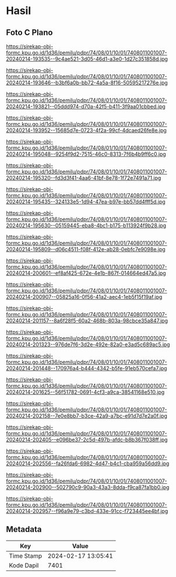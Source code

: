 # Hasil

## Foto C Plano

https://sirekap-obj-formc.kpu.go.id/1d36/pemilu/pdpr/74/08/01/10/01/7408011001007-20240214-193535--9c4ae521-3d05-46d1-a3e0-1d27c351858d.jpg

https://sirekap-obj-formc.kpu.go.id/1d36/pemilu/pdpr/74/08/01/10/01/7408011001007-20240214-193646--b3bf6a0b-bb72-4a5a-8f16-50595217276e.jpg

https://sirekap-obj-formc.kpu.go.id/1d36/pemilu/pdpr/74/08/01/10/01/7408011001007-20240214-193821--05ddd974-d70a-42f5-b411-3f9aa01cbbed.jpg

https://sirekap-obj-formc.kpu.go.id/1d36/pemilu/pdpr/74/08/01/10/01/7408011001007-20240214-193952--15685d7e-0723-4f2a-99cf-4dcaed26fe8e.jpg

https://sirekap-obj-formc.kpu.go.id/1d36/pemilu/pdpr/74/08/01/10/01/7408011001007-20240214-195048--9254f9d2-7515-46c0-8313-7f6b4b9ff6c0.jpg

https://sirekap-obj-formc.kpu.go.id/1d36/pemilu/pdpr/74/08/01/10/01/7408011001007-20240214-195320--fd3d3f41-4aa6-41bf-8e78-1f72e7491a71.jpg

https://sirekap-obj-formc.kpu.go.id/1d36/pemilu/pdpr/74/08/01/10/01/7408011001007-20240214-195435--324133e5-1d94-47ea-b97e-bb57dd4fff5d.jpg

https://sirekap-obj-formc.kpu.go.id/1d36/pemilu/pdpr/74/08/01/10/01/7408011001007-20240214-195630--05159445-eba8-4bc1-b175-b113924f9b28.jpg

https://sirekap-obj-formc.kpu.go.id/1d36/pemilu/pdpr/74/08/01/10/01/7408011001007-20240214-195809--d06c4511-f08f-412e-ab28-0ebfc7e9098e.jpg

https://sirekap-obj-formc.kpu.go.id/1d36/pemilu/pdpr/74/08/01/10/01/7408011001007-20240214-200601--ef8af425-672e-4e1b-867f-014664ed47a5.jpg

https://sirekap-obj-formc.kpu.go.id/1d36/pemilu/pdpr/74/08/01/10/01/7408011001007-20240214-200907--05825a16-0f56-41a2-aec4-1eb5f15f19af.jpg

https://sirekap-obj-formc.kpu.go.id/1d36/pemilu/pdpr/74/08/01/10/01/7408011001007-20240214-201157--8a6f28f5-60a2-468b-803a-98cbce35a847.jpg

https://sirekap-obj-formc.kpu.go.id/1d36/pemilu/pdpr/74/08/01/10/01/7408011001007-20240214-201323--976de7f6-3d2e-492e-82a0-e3ad5c689ac5.jpg

https://sirekap-obj-formc.kpu.go.id/1d36/pemilu/pdpr/74/08/01/10/01/7408011001007-20240214-201448--170976a4-b444-4342-b5fe-91eb570cefa7.jpg

https://sirekap-obj-formc.kpu.go.id/1d36/pemilu/pdpr/74/08/01/10/01/7408011001007-20240214-201625--56f51782-0691-4cf3-a9ca-38541168e510.jpg

https://sirekap-obj-formc.kpu.go.id/1d36/pemilu/pdpr/74/08/01/10/01/7408011001007-20240214-202158--7e0e8bb7-b3ce-42a9-a7bc-e91d7d7e2a0f.jpg

https://sirekap-obj-formc.kpu.go.id/1d36/pemilu/pdpr/74/08/01/10/01/7408011001007-20240214-202405--e096be37-2c5d-497b-afdc-b8b367f038ff.jpg

https://sirekap-obj-formc.kpu.go.id/1d36/pemilu/pdpr/74/08/01/10/01/7408011001007-20240214-202556--fa26fda6-6982-4d47-b4c1-cba959a56dd9.jpg

https://sirekap-obj-formc.kpu.go.id/1d36/pemilu/pdpr/74/08/01/10/01/7408011001007-20240214-202900--502790c9-90a3-43a3-8dda-f9ca87fa1bb0.jpg

https://sirekap-obj-formc.kpu.go.id/1d36/pemilu/pdpr/74/08/01/10/01/7408011001007-20240214-202957--f96a9e79-c3bd-433e-91cc-f723445ee4bf.jpg


## Metadata

| Key        | Value               |
| ---------- | ------------------- |
| Time Stamp | 2024-02-17 13:05:41 |
| Kode Dapil | 7401                |



